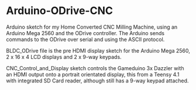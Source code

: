 # Arduino-ODrive-CNC
Arduino sketch for my Home Converted CNC Milling Machine, using an Arduino Mega 2560 and the ODrive controller. The Arduino sends commands to the ODrive over serial and using the ASCII protocol.

BLDC_ODrive file is the pre HDMI display sketch for the Arduino Mega 2560, 2 x 16 x 4 LCD displays and 2 x 9-way keypads.

CNC_Control_and_Display sketch controls the Gameduino 3x Dazzler with an HDMI output onto a portrait orientated display, this from a Teensy 4.1 with integrated SD Card reader, although still has a 9-way keypad attached.
